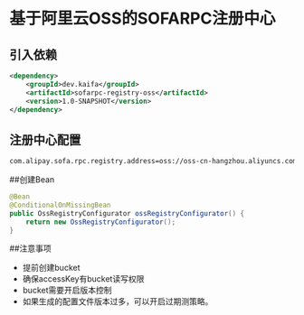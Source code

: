 # 基于阿里云OSS的SOFARPC注册中心


## 引入依赖

```xml
<dependency>
    <groupId>dev.kaifa</groupId>
    <artifactId>sofarpc-registry-oss</artifactId>
    <version>1.0-SNAPSHOT</version>
</dependency>
```

## 注册中心配置

```xml
com.alipay.sofa.rpc.registry.address=oss://oss-cn-hangzhou.aliyuncs.com?accessKeyId={yourAccessKeyId}&accessKeySecret={yourAccessKeySecret}&bucketName={yourBucketName}&objectName={yourObjectName}
```

##创建Bean

```java
@Bean
@ConditionalOnMissingBean
public OssRegistryConfigurator ossRegistryConfigurator() {
    return new OssRegistryConfigurator();
}
```

##注意事项
- 提前创建bucket
- 确保accessKey有bucket读写权限
- bucket需要开启版本控制
- 如果生成的配置文件版本过多，可以开启过期测策略。

